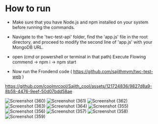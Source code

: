 ﻿# How to run

* Make sure that you have Node.js and npm installed on your system before running the commands.

* Navigate to the 'twc-test-api' folder, find the 'app.js' file in the root directory, and proceed to modify the second line of 'app.js' with your MongoDB URL.

* open (cmd or powershell or terminal in that path)
	Execute Flowing commend
		-> npm i
		-> npm start

* Now run the Frondend code
    ( https://github.com/sajithmym/twc-test-web )

https://github.com/coolmrcool/Sajith_cool/assets/121724836/9827d8a9-8b58-4476-9eef-50d07bdd58ae

![Screenshot (360)](https://github.com/coolmrcool/Sajith_cool/assets/121724836/a42155ab-7a1a-47a7-9394-e8ef831985e2)
![Screenshot (361)](https://github.com/coolmrcool/Sajith_cool/assets/121724836/e53258e3-6326-4633-9590-469dbb929c01)
![Screenshot (362)](https://github.com/coolmrcool/Sajith_cool/assets/121724836/051c76ee-640d-4c36-8b2d-d4dd00d61620)
![Screenshot (363)](https://github.com/coolmrcool/Sajith_cool/assets/121724836/20b791bb-9d76-4598-b77e-6635672a9f54)
![Screenshot (364)](https://github.com/coolmrcool/Sajith_cool/assets/121724836/841d58c7-6be8-460d-9bb5-ed5c4b2a0334)
![Screenshot (355)](https://github.com/coolmrcool/Sajith_cool/assets/121724836/feb8c053-e197-43a3-ad58-a9ae6389a424)
![Screenshot (356)](https://github.com/coolmrcool/Sajith_cool/assets/121724836/d8628cb6-2488-44cb-9807-c96dc69cf02c)
![Screenshot (357)](https://github.com/coolmrcool/Sajith_cool/assets/121724836/698c0193-eae7-42c0-8beb-db66b02a7658)
![Screenshot (358)](https://github.com/coolmrcool/Sajith_cool/assets/121724836/997e9036-2cfb-44e4-b0eb-38dc76e7e40b)
![Screenshot (359)](https://github.com/coolmrcool/Sajith_cool/assets/121724836/f930d7d0-644d-450e-b09c-0a60616dfa6e)
